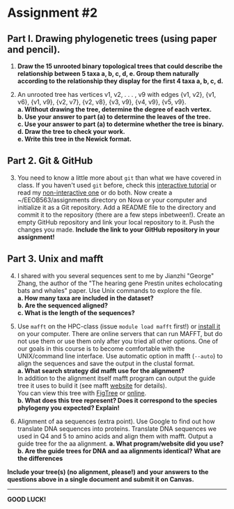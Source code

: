 Assignment #2
===
Part I. Drawing phylogenetic trees (using paper and pencil).
---
1) **Draw the 15 unrooted binary topological trees that could describe the relationship between 5 taxa a, b, c, d, e. Group them naturally according to the relationship they display for the first 4 taxa a, b, c, d.**

2) An unrooted tree has vertices v1, v2, . . . , v9 with edges {v1, v2}, {v1, v6}, {v1, v9}, {v2, v7}, {v2, v8}, {v3, v9}, {v4, v9}, {v5, v9}.  
**a. Without drawing the tree, determine the degree of each vertex.  
b. Use your answer to part (a) to determine the leaves of the tree.  
c. Use your answer to part (a) to determine whether the tree is binary.  
d. Draw the tree to check your work.  
e. Write this tree in the Newick format.**

Part 2. Git & GitHub 
---  
3) You need to know a little more about `git` than what we have covered in class. 
If you haven't used `git` before, check this [interactive tutorial](https://try.github.io/) or read my [non-interactive one](https://data-skills.github.io/tutorials/git.pdf) or do both. 
Now create a ~/EEOB563/assignments directory on Nova or your computer and initialize it as a Git repository. 
Add a README file to the directory and commit it to the repository (there are a few steps inbetween!). 
Create an empty GitHub repository and link your local repository to it. Push the changes you made.
**Include the link to your GitHub repository in your assignment!**

Part 3. Unix and mafft 
---  
4) I shared with you several sequences sent to me by Jianzhi "George" Zhang, the author of the "The hearing gene Prestin unites echolocating bats and whales" paper.
Use Unix commands to explore the file.  
**a. How many taxa are included in the dataset?**  
**b. Are the sequenced aligned?**  
**c. What is the length of the sequences?**  

1) Use `mafft` on the HPC-class (issue `module load mafft` first!) or [install it](https://mafft.cbrc.jp/alignment/software/) on your computer. 
There are online servers that can run MAFFT, but do not use them or use them only after you tried all other options. 
One of our goals in this course is to become comfortable with the UNIX/command line interface.
Use automatic option in mafft (`--auto`) to align the sequences and save the output in the clustal format.  
**a. What search strategy did mafft use for the alignment?**  
In addition to the alignment itself mafft program can output the guide tree it uses to build it (see mafft [website](http://mafft.cbrc.jp/alignment/software/tips0.html) for details).  
You can view this tree with [FigTree](http://tree.bio.ed.ac.uk/software/figtree) or [online](https://itol.embl.de/).  
**b. What does this tree represent? Does it correspond to the species phylogeny you expected? Explain!**  

6) Alignment of aa sequences (extra point).
Use Google to find out how translate DNA sequences into proteins.
Translate DNA sequences we used in Q4 and 5 to amino acids and align them with mafft.
Output a guide tree for the aa alignment.
**a. What program/website did you use?**  
**b. Are the guide trees for DNA and aa alignments identical? What are the differences**  

**Include your tree(s) (no alignment, please!) and your answers to the questions above in a single document and submit it on Canvas.**  

---
**GOOD LUCK!**
